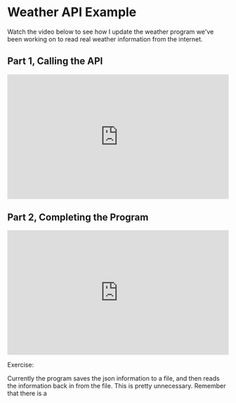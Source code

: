 # Weather API Example


Watch the video below to see how I update the weather program we've been working on to read real weather information from the internet.

## Part 1, Calling the API

<div style="position: relative; padding-bottom: 56.25%; height: 0;"><iframe width="560" height="315"  src="https://tempclip.com/embed/krFhqubVS8KrsuN"  frameborder="0" webkitallowfullscreen mozallowfullscreen allowfullscreen style="position: absolute; top: 0; left: 0; width: 100%; height: 100%;"></iframe></div>

## Part 2, Completing the Program

<div style="position: relative; padding-bottom: 56.25%; height: 0;"><iframe width="560" height="315"  src="https://tempclip.com/embed/p4TsmtCfdFUxtXX"  frameborder="0" webkitallowfullscreen mozallowfullscreen allowfullscreen style="position: absolute; top: 0; left: 0; width: 100%; height: 100%;"></iframe></div>

Exercise:

Currently the program saves the json information to a file, and then reads the information back in from the file. This is pretty unnecessary. Remember that there is a 

